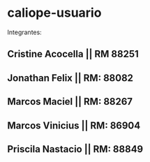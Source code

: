 # caliope-usuario


Integrantes:

## Cristine Acocella || RM 88251

## Jonathan Felix || RM: 88082

## Marcos Maciel || RM: 88267

## Marcos Vinicius || RM: 86904

## Priscila Nastacio || RM: 88849 
